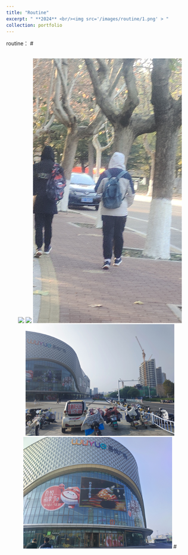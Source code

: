 ```yaml
---
title: "Routine"
excerpt: " **2024** <br/><img src='/images/routine/1.png' > "
collection: portfolio
---
```


routine：
#<p align = "center">  
<img src="/images/routine/2.png"  width="400" >
<img src="/images/routine/3.png"  width="400" >
<img src="/images/routine/4.png"  width="400" >
<img src="/images/routine/5.png"  width="400" >
<img src="/images/routine/6.png"  width="400" >
#</p>
